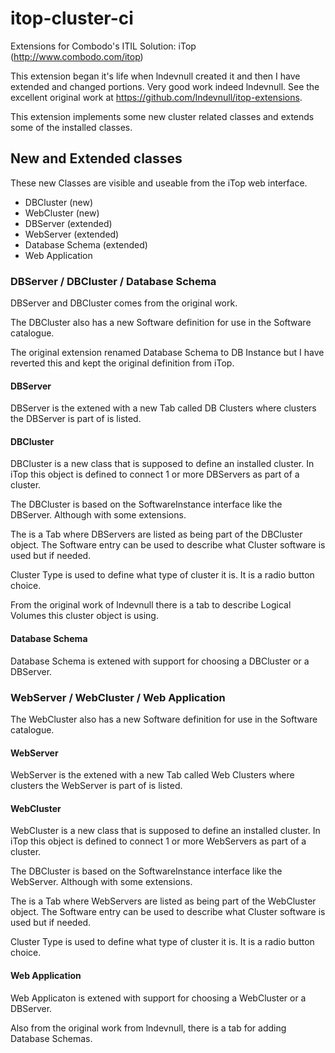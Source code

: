# itop-cluster-ci

Extensions for Combodo's ITIL Solution:   iTop (http://www.combodo.com/itop)

This extension began it's life when lndevnull created it and then I have extended and changed portions. Very good work indeed lndevnull.
See the excellent original work at https://github.com/lndevnull/itop-extensions.

This extension implements some new cluster related classes and extends some of the installed classes.

## New and Extended classes
These new Classes are visible and useable from the iTop web interface.

* DBCluster (new)
* WebCluster (new)
* DBServer (extended)
* WebServer (extended)
* Database Schema (extended)
* Web Application

### DBServer / DBCluster / Database Schema
DBServer and DBCluster comes from the original work.

The DBCluster also has a new Software definition for use in the Software catalogue.

The original extension renamed Database Schema to DB Instance but I have reverted this and kept the original definition from iTop.

#### DBServer
DBServer is the extened with a new Tab called DB Clusters where clusters the DBServer is part of is listed.

#### DBCluster
DBCluster is a new class that is supposed to define an installed cluster. In iTop this object is defined to connect 1 or more DBServers as part of a cluster.

The DBCluster is based on the SoftwareInstance interface like the DBServer. Although with some extensions.

The is a Tab where DBServers are listed as being part of the DBCluster object.
The Software entry can be used to describe what Cluster software is used but if needed.

Cluster Type is used to define what type of cluster it is. It is a radio button choice.

From the original work of lndevnull there is a tab to describe Logical Volumes this cluster object is using.

#### Database Schema
Database Schema is extened with support for choosing a DBCluster or a DBServer.

### WebServer / WebCluster / Web Application
The WebCluster also has a new Software definition for use in the Software catalogue.

#### WebServer
WebServer is the extened with a new Tab called Web Clusters where clusters the WebServer is part of is listed.

#### WebCluster
WebCluster is a new class that is supposed to define an installed cluster. In iTop this object is defined to connect 1 or more WebServers as part of a cluster.

The DBCluster is based on the SoftwareInstance interface like the WebServer. Although with some extensions.

The is a Tab where WebServers are listed as being part of the WebCluster object.
The Software entry can be used to describe what Cluster software is used but if needed.

Cluster Type is used to define what type of cluster it is. It is a radio button choice.

#### Web Application
Web Applicaton is extened with support for choosing a WebCluster or a DBServer.

Also from the original work from lndevnull, there is a tab for adding Database Schemas.
